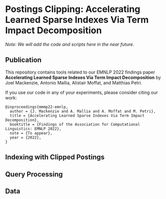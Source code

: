 # Postings Clipping: Accelerating Learned Sparse Indexes Via Term Impact Decomposition

*Note: We will add the code and scripts here in the near future.*

## Publication
This repository contains tools related to our EMNLP 2022 findings paper **Accelerating Learned Sparse Indexes Via Term Impact Decomposition** by Joel Mackenzie, Antonio Mallia, Alistair Moffat, and Matthias Petri.

If you use our code in any of your experiments, please consider citing our work:
```
@inproceedings{mmmp22-emnlp,
  author = {J. Mackenzie and A. Mallia and A. Moffat and M. Petri},
  title = {Accelerating Learned Sparse Indexes Via Term Impact Decomposition},
  booktitle = {Findings of the Association for Computational Linguistics: EMNLP 2022},
  note = {To appear},
  year = {2022},
}
```


## Indexing with Clipped Postings


## Query Processing

## Data

